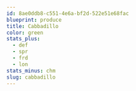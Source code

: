 ```yaml
---
id: 8ae0ddb8-c551-4e6a-bf2d-522e51e68fac
blueprint: produce
title: Cabbadillo
color: green
stats_plus:
  - def
  - spr
  - frd
  - lon
stats_minus: chm
slug: cabbadillo
---
```

